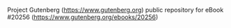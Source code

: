 Project Gutenberg (https://www.gutenberg.org) public repository for eBook #20256 (https://www.gutenberg.org/ebooks/20256)
